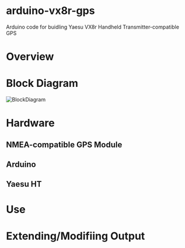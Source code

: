 arduino-vx8r-gps
================

Arduino code for buidling Yaesu VX8r Handheld Transmitter-compatible GPS

# Overview

# Block Diagram
 ![BlockDiagram](https://raw.github.com/dfannin/arduino-vx8r-gps/master/arduino-vx8r-gps-fig01.png)

# Hardware

## NMEA-compatible GPS Module

## Arduino

## Yaesu HT

# Use  

# Extending/Modifiing Output 


